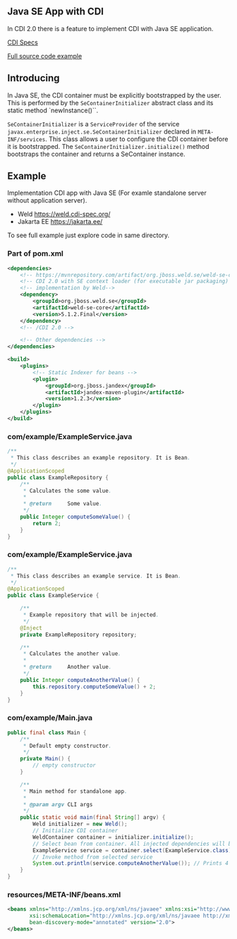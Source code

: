 ## Java SE App with CDI

In CDI 2.0 there is a feature to implement CDI with Java SE application.

[CDI Specs](https://docs.jboss.org/cdi/spec/2.0/cdi-spec.html#part_2)

[Full source code example](./examples/java-se-app-with-cdi)

## Introducing

In Java SE, the CDI container must be explicitly bootstrapped by the user.
This is performed by the `SeContainerInitializer` abstract class and its static method \`newInstance()\`\`.

`SeContainerInitializer` is a `ServiceProvider` of the service `javax.enterprise.inject.se.SeContainerInitializer`
declared in `META-INF/services`. This class allows a user to configure the CDI container before it is bootstrapped.
The `SeContainerInitializer.initialize()` method bootstraps the container and returns a SeContainer instance.

## Example

Implementation CDI app with Java SE (For examle standalone server without application server).

- Weld https://weld.cdi-spec.org/
- Jakarta EE https://jakarta.ee/

To see full example just explore code in same directory.

### Part of pom.xml

```xml
<dependencies>
    <!-- https://mvnrepository.com/artifact/org.jboss.weld.se/weld-se-core -->
    <!-- CDI 2.0 with SE context loader (for executable jar packaging) -->
    <!-- implementation by Weld-->
    <dependency>
        <groupId>org.jboss.weld.se</groupId>
        <artifactId>weld-se-core</artifactId>
        <version>5.1.2.Final</version>
    </dependency>
    <!-- /CDI 2.0 -->

    <!-- Other dependencies -->
</dependencies>

<build>
    <plugins>
        <!-- Static Indexer for beans -->
        <plugin>
            <groupId>org.jboss.jandex</groupId>
            <artifactId>jandex-maven-plugin</artifactId>
            <version>1.2.3</version>
        </plugin>
    </plugins>
</build>
```

### com/example/ExampleService.java

```java
/**
 * This class describes an example repository. It is Bean.
 */
@ApplicationScoped
public class ExampleRepository {
    /**
     * Calculates the some value.
     *
     * @return     Some value.
     */
    public Integer computeSomeValue() {
        return 2;
    }
}
```

### com/example/ExampleService.java

```java
/**
 * This class describes an example service. It is Bean.
 */
@ApplicationScoped
public class ExampleService {

    /**
     * Example repository that will be injected.
     */
    @Inject
    private ExampleRepository repository;

    /**
     * Calculates the another value.
     *
     * @return     Another value.
     */
    public Integer computeAnotherValue() {
        this.repository.computeSomeValue() + 2;
    }
}
```

### com/example/Main.java

```java
public final class Main {
    /**
     * Default empty constructor.
     */
    private Main() {
        // empty constructor
    }

    /**
     * Main method for standalone app.
     *
     * @param argv CLI args
     */
    public static void main(final String[] argv) {
        Weld initializer = new Weld();
        // Initialize CDI container
        WeldContainer container = initializer.initialize();
        // Select bean from container. All injected dependencies will be initialized automatically.
        ExampleService service = container.select(ExampleService.class).get();
        // Invoke method from selected service
        System.out.println(service.computeAnotherValue()); // Prints 4
    }
}
```

### resources/META-INF/beans.xml

```xml
<beans xmlns="http://xmlns.jcp.org/xml/ns/javaee" xmlns:xsi="http://www.w3.org/2001/XMLSchema-instance"
       xsi:schemaLocation="http://xmlns.jcp.org/xml/ns/javaee http://xmlns.jcp.org/xml/ns/javaee/beans_2_0.xsd"
       bean-discovery-mode="annotated" version="2.0">
</beans>

```
